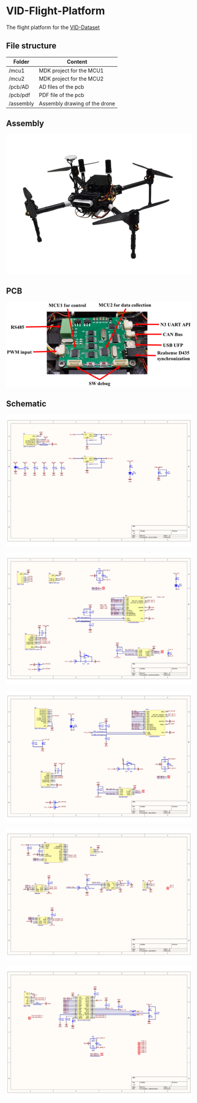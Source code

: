 # VID-Flight-Platform
The flight platform for the [VID-Dataset](https://github.com/ZJU-FAST-Lab/VID-Dataset)

## File structure 

| Folder    | Content                       |
| --------- | ----------------------------- |
| /mcu1     | MDK project for the MCU1      |
| /mcu2     | MDK project for the MCU2      |
| /pcb/AD   | AD files of the pcb           |
| /pcb/pdf  | PDF file of the pcb           |
| /assembly | Assembly drawing of the drone |

## Assembly 

![Drone](https://github.com/ZJU-FAST-Lab/VID-Flight-Platform/blob/main/img/drone.png)

## PCB

![PCB Interface](https://github.com/ZJU-FAST-Lab/VID-Flight-Platform/blob/main/img/pcb_interface.png)

## Schematic

![SCH1](https://github.com/ZJU-FAST-Lab/VID-Flight-Platform/blob/main/img/sch1.png)

![SCH2](https://github.com/ZJU-FAST-Lab/VID-Flight-Platform/blob/main/img/sch2.png)

![SCH3](https://github.com/ZJU-FAST-Lab/VID-Flight-Platform/blob/main/img/sch3.png)

![SCH4](https://github.com/ZJU-FAST-Lab/VID-Flight-Platform/blob/main/img/sch4.png)

![SCH5](https://github.com/ZJU-FAST-Lab/VID-Flight-Platform/blob/main/img/sch5.png)





